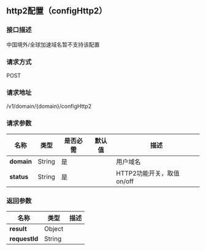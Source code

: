 ## http2配置（configHttp2）

### 接口描述
中国境外/全球加速域名暂不支持该配置

### 请求方式
POST

### 请求地址
/v1/domain/{domain}/configHttp2

### 请求参数
|名称|类型|是否必需|默认值|描述|
|---|---|---|---|---|
|**domain**|String|是| |用户域名|
|**status**|String|是| |HTTP2功能开关，取值on/off|

### 返回参数
|名称|类型|描述|
|---|---|---|
|**result**|Object| |
|**requestId**|String| |

